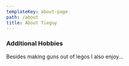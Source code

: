 ```yaml
---
templateKey: about-page
path: /about
title: About Tieguy
---
```

### Additional Hobbies

Besides making guns out of legos I also enjoy...